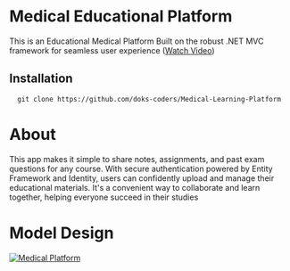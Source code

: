 

# Medical Educational Platform

This is an Educational Medical Platform Built on the robust .NET MVC framework for seamless user experience
([Watch Video](https://youtu.be/PGDe9YxOP7Q))


## Installation

```shell
  git clone https://github.com/doks-coders/Medical-Learning-Platform
```
# About
This app makes it simple to share notes, assignments, and past exam questions for any course. With secure authentication powered by Entity Framework and Identity, users can confidently upload and manage their educational materials. It's a convenient way to collaborate and learn together, helping everyone succeed in their studies


# Model Design
[![Medical Platform](https://firebasestorage.googleapis.com/v0/b/blogs-1c218.appspot.com/o/Screenshot%20(796).png?alt=media&token=63e26ebd-03e2-40bd-941c-6e7dd6269583)](https://firebasestorage.googleapis.com/v0/b/blogs-1c218.appspot.com/o/Screenshot%20(796).png?alt=media&token=63e26ebd-03e2-40bd-941c-6e7dd6269583)
